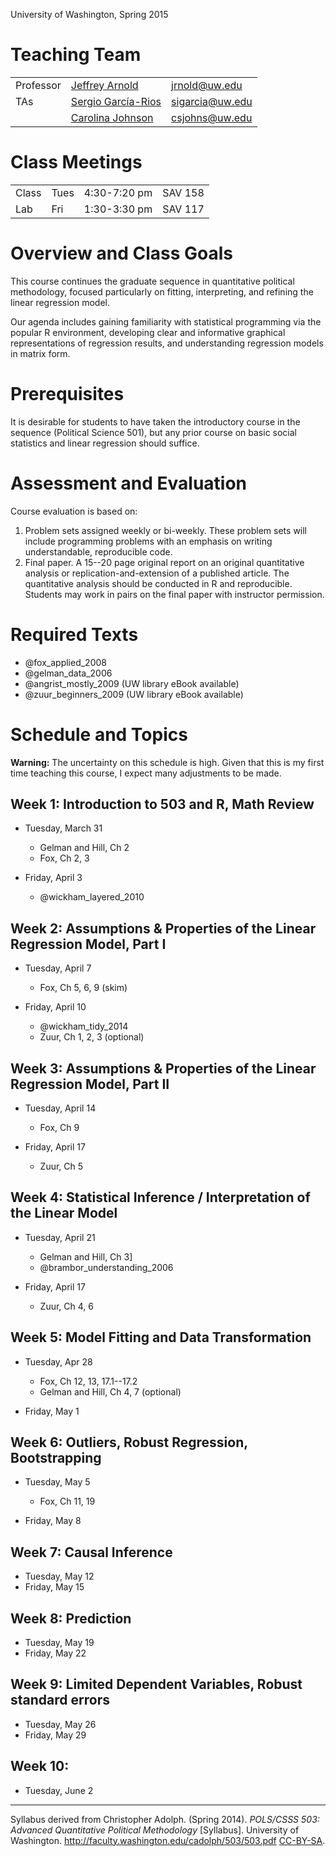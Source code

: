 <!--
.. title: POLS/CS&SS 503: Advanced Quantitative Political Methodology
.. slug: index
.. date: 2015-03-25 21:36:15 UTC-07:00
.. description: Syllabus for Jeffrey Arnold, POLS/CS&SS 503: Advanced Quantitative Political Methodology, Spring 2015, University of Washington.
-->

<p class="lead">
University of Washington, Spring 2015
</p>

<!--
<a href="http://www.polisci.washington.edu/"><img src="uw-deptPoliSci_273@2x.png"></a>
<a href="http://csss.washington.edu"><img src="CSSStranMD.svg" height="74"></a>
-->

# Teaching Team

<table class = "table table-striped table-hover">
<tr>
<td>Professor </td>
<td> <a href="http://jrnold.me">Jeffrey Arnold</a> </td>
<td> <a href="mailto:jrnold@uw.ed">jrnold@uw.edu</a> </td>
</tr>
<tr>
<td>TAs</td>
<td><a href="http://www.sergiogarciarios.com/">Sergio García-Rios</a> </td>
<td><a href="mailto:sigarcia@uw.edu">sigarcia@uw.edu</a> </td>
</tr>
<tr>
<td></td>
<td><a href="http://staff.washington.edu/csjohns/">Carolina Johnson</a> </td>
<td><a href="mailto:csjohns@uw.edu">csjohns@uw.edu</a> </td>
</tr>
</table>

# Class Meetings

<table class = "table table-striped table-hover">
<td>Class </td>
<td>Tues </td>
<td> 4:30-7:20 pm </td>
<td> SAV 158 </td>
</tr>
<tr>
<td>Lab </td>
<td>Fri </td>
<td>1:30-3:30 pm </td>
<td> SAV 117 </td>
</tr>
</table>

# Overview and Class Goals

<!-- Begin from Chris Adolph syllabus -->

This course continues the graduate sequence in quantitative political methodology, focused particularly on fitting, interpreting, and refining the linear regression model.

Our agenda includes gaining familiarity with statistical programming via the popular R environment, developing clear and informative graphical representations of regression results, and understanding regression models in matrix form.

<!-- End from Chris Adolph syllabus -->

# Prerequisites

<!-- Begin from Chris Adolph syllabus -->

It is desirable for students to have taken the introductory course in the
sequence (Political Science 501), but any prior course on basic social statistics and linear regression should suffice.

<!-- End from Chris Adolph syllabus -->

# Assessment and Evaluation

Course evaluation is based on:

1. Problem sets assigned weekly or bi-weekly. These problem sets will include programming problems with an emphasis on writing understandable, reproducible code.
2. Final paper. A 15--20 page original report on an original quantitative analysis or replication-and-extension of a published article.
    The quantitative analysis should be conducted in R and reproducible.
	Students may work in pairs on the final paper with instructor permission.

# Required Texts

- @fox_applied_2008
- @gelman_data_2006
- @angrist_mostly_2009 (UW library eBook available)
- @zuur_beginners_2009 (UW library eBook available)

# Schedule and Topics

**Warning:** The uncertainty on this schedule is high.
Given that this is my first time teaching this course, I expect many adjustments to be made.

## Week 1: Introduction to 503 and R, Math Review

- Tuesday, March 31

    - Gelman and Hill, Ch 2
	- Fox, Ch 2, 3

- Friday, April 3

    - @wickham_layered_2010

## Week 2: Assumptions & Properties of the Linear Regression Model, Part I

- Tuesday, April 7

	- Fox, Ch 5, 6, 9 (skim)

- Friday, April 10

    - @wickham_tidy_2014
    - Zuur, Ch 1, 2, 3 (optional)

## Week 3: Assumptions & Properties of the Linear Regression Model, Part II

- Tuesday, April 14

    - Fox, Ch 9
	
- Friday, April 17

	- Zuur, Ch 5

## Week 4: Statistical Inference / Interpretation of the Linear Model

- Tuesday, April 21

	- Gelman and Hill, Ch 3]
	- @brambor_understanding_2006

- Friday, April 17

    - Zuur, Ch 4, 6

## Week 5: Model Fitting and Data Transformation

- Tuesday, Apr 28

	- Fox, Ch 12, 13, 17.1--17.2
    - Gelman and Hill, Ch 4, 7 (optional)
	
- Friday, May 1

## Week 6: Outliers, Robust Regression, Bootstrapping

- Tuesday, May 5

    - Fox, Ch 11, 19

- Friday, May 8

## Week 7: Causal Inference

- Tuesday, May 12
- Friday, May 15

## Week 8: Prediction

- Tuesday, May 19
- Friday, May 22

## Week 9: Limited Dependent Variables, Robust standard errors

- Tuesday, May 26
- Friday, May 29

## Week 10: 

- Tuesday, June 2

* * * 

Syllabus derived from Christopher Adolph. (Spring 2014). *POLS/CSSS 503: Advanced Quantitative Political Methodology* [Syllabus]. University of Washington. http://faculty.washington.edu/cadolph/503/503.pdf [CC-BY-SA](https://creativecommons.org/licenses/by-sa/2.0/).

<!--  LocalWords:  UTC td href TAs García SAV gelman angrist UW eBook
 -->
<!--  LocalWords:  zuur Brambor TBD CSSS
 -->
